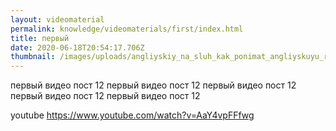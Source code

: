 ```yaml
---
layout: videomaterial
permalink: knowledge/videomaterials/first/index.html
title: первый
date: 2020-06-18T20:54:17.706Z
thumbnail: /images/uploads/angliyskiy_na_sluh_kak_ponimat_angliyskuyu_rech-01.jpg
---
```

первый видео пост 12 первый видео пост 12 первый видео пост 12 первый видео пост 12 первый видео пост 12

youtube https://www.youtube.com/watch?v=AaY4vpFFfwg